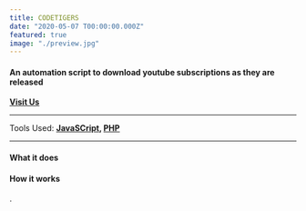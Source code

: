 ```yaml
---
title: CODETIGERS
date: "2020-05-07 T00:00:00.000Z"
featured: true
image: "./preview.jpg"
---
```


#### An automation script to download youtube subscriptions as they are released

[**Visit Us**](https://codetigers.org/)

---

Tools Used: **[JavaSCript](), [PHP]()**

---

#### What it does


#### How it works

.
